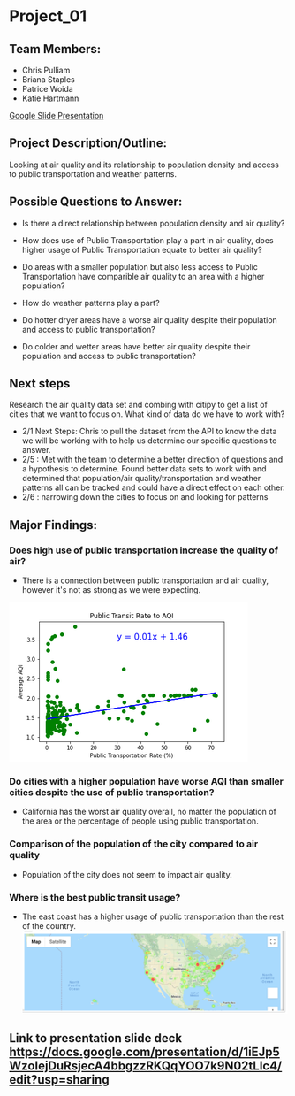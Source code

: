 # Project_01

## Team Members:
* Chris Pulliam
* Briana Staples
* Patrice Woida
* Katie Hartmann

[Google Slide Presentation](https://docs.google.com/presentation/d/1iEJp5WzoIejDuRsjecA4bbgzzRKQqYOO7k9N02tLIc4/edit?usp=sharing)

## Project Description/Outline:
Looking at air quality and its relationship to population density and access to public transportation and weather patterns.  

## Possible Questions to Answer: 
- Is there a direct relationship between population density and air quality?

- How does use of Public Transportation play a part in air quality, does higher usage of Public Transportation equate to better air quality?

- Do areas with a smaller population but also less access to Public Transportation have comparible air quality to an area with a higher population?

- How do weather patterns play a part?

- Do hotter dryer areas have a worse air quality despite their population and access to public transportation?

- Do colder and wetter areas have better air quality despite their population and access to public transportation?



## Next steps
Research the air quality data set and combing with citipy to get a list of cities that we want to focus on. What kind of data do we have to work with?  
- 2/1 Next Steps: Chris to pull the dataset from the API to know the data we will be working with to help us determine our specific questions to answer. 
- 2/5 : Met with the team to determine a better direction of questions and a hypothesis to determine.  Found better data sets to work with and determined that population/air quality/transportation and weather patterns all can be tracked and could have a direct effect on each other.
- 2/6 : narrowing down the cities to focus on and looking for patterns

## Major Findings:
### Does high use of public transportation increase the quality of air?
- There is a connection between public transportation and air quality, however it's not as strong as we were expecting.

![Transit Rate vs. AQI](Images/transit_AQI.png)

### Do cities with a higher population have worse AQI than smaller cities despite the use of public transportation?
- California has the worst air quality overall, no matter the population of the area or the percentage of people using public transportation.

### Comparison of the population of the city compared to air quality
- Population of the city does not seem to impact air quality.

### Where is the best public transit usage?
- The east coast has a higher usage of public transportation than the rest of the country.
![heatmap_transitrate](Images/heatmap_transit_rate.png)

## Link to presentation slide deck https://docs.google.com/presentation/d/1iEJp5WzoIejDuRsjecA4bbgzzRKQqYOO7k9N02tLIc4/edit?usp=sharing

